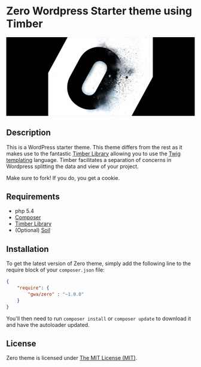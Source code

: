 # Zero Wordpress Starter theme using Timber

![Zero](https://github.com/gwa/zero/blob/master/zero-header.jpg)

## Description

This is a WordPress starter theme. This theme differs from the rest as it makes use to the fantastic [Timber Library](http://upstatement.com/timber/) allowing you to use the [Twig templating](http://twig.sensiolabs.org/) language. Timber facilitates a separation of concerns in Wordpress splitting the data and view of your project.

Make sure to fork! If you do, you get a cookie.

## Requirements

* php 5.4
* [Composer](https://getcomposer.org/)
* [Timber Library](http://upstatement.com/timber/)
* (Optional) [Soil](https://github.com/roots/soil)

## Installation

To get the latest version of Zero theme, simply add the following line to the require block of your `composer.json` file:

~~~json
{
    "require": {
        "gwa/zero" : "~1.0.0"
    }
}
~~~

You'll then need to run `composer install` or `composer update` to download it and have the autoloader updated.

## License
Zero theme is licensed under [The MIT License (MIT)](https://github.com/gwa/zero/blob/master/LICENSE).